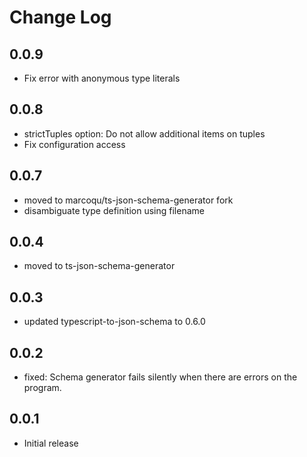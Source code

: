 # Change Log

## 0.0.9
- Fix error with anonymous type literals

## 0.0.8
- strictTuples option: Do not allow additional items on tuples
- Fix configuration access

## 0.0.7
- moved to marcoqu/ts-json-schema-generator fork
- disambiguate type definition using filename

## 0.0.4
- moved to ts-json-schema-generator

## 0.0.3
- updated typescript-to-json-schema to 0.6.0

## 0.0.2
- fixed: Schema generator fails silently when there are errors on the program.

## 0.0.1
- Initial release
